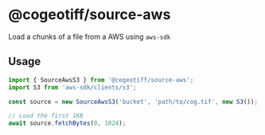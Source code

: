 # @cogeotiff/source-aws

Load a chunks of a file from a AWS using `aws-sdk`

## Usage

```typescript
import { SourceAwsS3 } from '@cogeotiff/source-aws';
import S3 from 'aws-sdk/clients/s3';

const source = new SourceAwsS3('bucket', 'path/to/cog.tif', new S3());

// Load the first 1KB
await source.fetchBytes(0, 1024);
```
